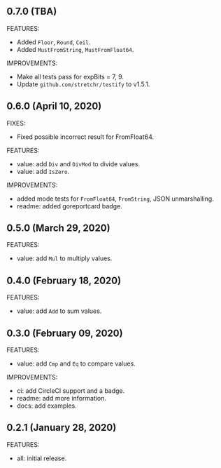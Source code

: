 ## 0.7.0 (TBA)

FEATURES:

* Added `Floor`, `Round`, `Ceil`.
* Added `MustFromString`, `MustFromFloat64`.

IMPROVEMENTS:

* Make all tests pass for expBits = 7, 9.
* Update `github.com/stretchr/testify` to v1.5.1.

## 0.6.0 (April 10, 2020)

FIXES:

* Fixed possible incorrect result for FromFloat64.

FEATURES:

* value: add `Div` and `DivMod` to divide values.
* value: add `IsZero`.

IMPROVEMENTS:

* added mode tests for `FromFloat64`, `FromString`, JSON unmarshalling.
* readme: added goreportcard badge.

## 0.5.0 (March 29, 2020)

FEATURES:

* value: add `Mul` to multiply values.

## 0.4.0 (February 18, 2020)

FEATURES:

* value: add `Add` to sum values.

## 0.3.0 (February 09, 2020)

FEATURES:

* value: add `Cmp` and `Eq` to compare values.

IMPROVEMENTS:

* ci: add CircleCI support and a badge.
* readme: add more information.
* docs: add examples.

## 0.2.1 (January 28, 2020)

FEATURES:

* all: initial release.